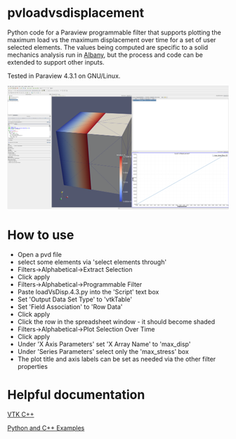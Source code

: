 # pvloadvsdisplacement 
Python code for a Paraview programmable filter that
supports plotting the maximum load vs the maximum displacement over time for a
set of user selected elements. The values being computed are specific to a
solid mechanics analysis run in [Albany](https://github.com/gahansen/Albany), but the process and code can be
extended to support other inputs.

Tested in Paraview 4.3.1 on GNU/Linux.

![plot](plot.png)

# How to use
* Open a pvd file
* select some elements via 'select elements through'
* Filters->Alphabetical->Extract Selection 
* Click apply
* Filters->Alphabetical->Programmable Filter
* Paste loadVsDisp.4.3.py into the 'Script' text box
* Set 'Output Data Set Type' to 'vtkTable'
* Set 'Field Association' to 'Row Data'
* Click apply
* Click the row in the spreadsheet window - it should become shaded
* Filters->Alphabetical->Plot Selection Over Time
* Click apply
* Under 'X Axis Parameters' set 'X Array Name' to 'max_disp'
* Under 'Series Parameters' select only the 'max_stress' box
* The plot title and axis labels can be set as needed via the other filter properties 

# Helpful documentation

[VTK C++](http://www.vtk.org/doc/nightly/html/classvtkTable.html)

[Python and C++ Examples](http://www.vtk.org/doc/nightly/html/c2_vtk_e_8.html)
